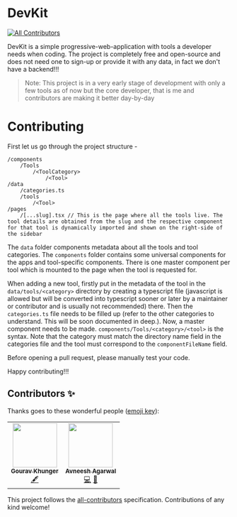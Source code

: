 # DevKit
<!-- ALL-CONTRIBUTORS-BADGE:START - Do not remove or modify this section -->
[![All Contributors](https://img.shields.io/badge/all_contributors-2-orange.svg?style=flat-square)](#contributors-)
<!-- ALL-CONTRIBUTORS-BADGE:END -->
DevKit is a simple progressive-web-application with tools a developer needs when coding. The project is completely free and open-source and does not need one to sign-up or provide it with any data, in fact we don't have a backend!!! 

> Note: This project is in a very early stage of development with only a few tools as of now but the core developer, that is me and contributors are making it better day-by-day

# Contributing
First let us go through the project structure - 
```
/components
    /Tools
        /<ToolCategory>
            /<Tool>
/data
    /categories.ts
    /tools
        /<Tool>
/pages
    /[...slug].tsx // This is the page where all the tools live. The tool details are obtained from the slug and the respective component for that tool is dynamically imported and shown on the right-side of the sidebar
```

The `data` folder components metadata about all the tools and tool categories.
The `components` folder contains some universal components for the apps and tool-specific components. There is one master component per tool which is mounted to the page when the tool is requested for.

When adding a new tool, firstly put in the metadata of the tool in the `data/tools/<category>` directory by creating a typescript file (javascript is allowed but will be converted into typescript sooner or later by a maintainer or contributor and is usually not recommended) there. Then the `categories.ts` file needs to be filled up (refer to the other categories to understand. This will be soon documented in deep.). Now, a master component needs to be made. `components/Tools/<category>/<tool>` is the syntax. Note that the category must match the directory name field in the categories file and the tool must correspond to the `componentFileName` field.

Before opening a pull request, please manually test your code.

Happy contributing!!!
## Contributors ✨

Thanks goes to these wonderful people ([emoji key](https://allcontributors.org/docs/en/emoji-key)):

<!-- ALL-CONTRIBUTORS-LIST:START - Do not remove or modify this section -->
<!-- prettier-ignore-start -->
<!-- markdownlint-disable -->
<table>
  <tr>
    <td align="center"><a href="https://gouravkhunger.xyz"><img src="https://avatars.githubusercontent.com/u/46792249?v=4?s=100" width="100px;" alt=""/><br /><sub><b>Gourav Khunger</b></sub></a><br /><a href="#content-gouravkhunger" title="Content">🖋</a></td>
    <td align="center"><a href="https://www.avneesh.tech/"><img src="https://avatars.githubusercontent.com/u/76690419?v=4?s=100" width="100px;" alt=""/><br /><sub><b>Avneesh Agarwal</b></sub></a><br /><a href="https://github.com/AnishDe12020/devkit/commits?author=avneesh0612" title="Code">💻</a> <a href="https://github.com/AnishDe12020/devkit/commits?author=avneesh0612" title="Documentation">📖</a></td>
  </tr>
</table>

<!-- markdownlint-restore -->
<!-- prettier-ignore-end -->

<!-- ALL-CONTRIBUTORS-LIST:END -->

This project follows the [all-contributors](https://github.com/all-contributors/all-contributors) specification. Contributions of any kind welcome!